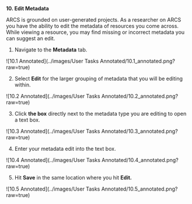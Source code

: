 **10. Edit Metadata**

ARCS is grounded on user-generated projects. As a researcher on ARCS you have the ability to edit the metadata of resources you come across. While viewing a resource, you may find missing or incorrect metadata you can suggest an edit.

1. Navigate to the **Metadata** tab.

![10.1 Annotated](../images/User Tasks Annotated/10.1_annotated.png?raw=true)

2. Select **Edit** for the larger grouping of metadata that you will be editing within.

![10.2 Annotated](../images/User Tasks Annotated/10.2_annotated.png?raw=true)

3. Click **the box** directly next to the metadata type you are editing to open a text box.

![10.3 Annotated](../images/User Tasks Annotated/10.3_annotated.png?raw=true)

4. Enter your metadata edit into the text box.

![10.4 Annotated](../images/User Tasks Annotated/10.4_annotated.png?raw=true)

5. Hit **Save** in the same location where you hit **Edit.**

![10.5 Annotated](../images/User Tasks Annotated/10.5_annotated.png?raw=true)
